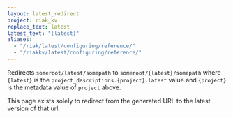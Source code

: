 ```yaml
---
layout: latest_redirect
project: riak_kv
replace_text: latest
latest_text: "{latest}"
aliases:
  - "/riak/latest/configuring/reference/"
  - "/riakkv/latest/configuring/reference/"
---
```


Redirects `someroot/latest/somepath` to `someroot/{latest}/somepath` 
where `{latest}` is the `project_descriptions.{project}.latest` value
and `{project}` is the metadata value of `project` above.

This page exists solely to redirect from the generated URL to the latest version of
that url.


